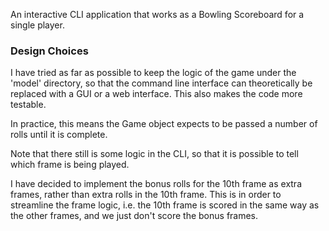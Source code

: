 An interactive CLI application that works as a Bowling Scoreboard for a single player.

### Design Choices
I have tried as far as possible to keep the logic of the game under the 'model' directory, 
so that the command line interface can theoretically be replaced with a GUI or a web interface.
This also makes the code more testable.

In practice, this means the Game object expects to be passed a number of rolls until it is complete. 

Note that there still is some logic in the CLI, so that it is possible to tell which frame is being played.

I have decided to implement the bonus rolls for the 10th frame as extra frames, 
rather than extra rolls in the 10th frame. This is in order to streamline the frame logic, 
i.e. the 10th frame is scored in the same way as the other frames, and we just don't score the bonus frames.

